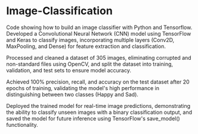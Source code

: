 # Image-Classification
Code showing how to build an image classifier with Python and Tensorflow.
Developed a Convolutional Neural Network (CNN) model using TensorFlow and Keras to classify images, incorporating multiple layers (Conv2D, MaxPooling, and Dense) for feature extraction and classification.

Processed and cleaned a dataset of 305 images, eliminating corrupted and non-standard files using OpenCV, and split the dataset into training, validation, and test sets to ensure model accuracy.

Achieved 100% precision, recall, and accuracy on the test dataset after 20 epochs of training, validating the model's high performance in distinguishing between two classes (Happy and Sad).

Deployed the trained model for real-time image predictions, demonstrating the ability to classify unseen images with a binary classification output, and saved the model for future inference using TensorFlow's save_model() functionality.
